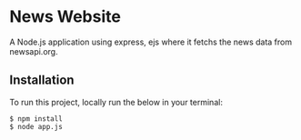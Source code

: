 # News Website

A Node.js application using express, ejs where it fetchs the news data from newsapi.org.

<h2>Installation</h2>
<p>To run this project, locally run the below in your terminal:</p>
<div class="snippet-clipboard-content position-relative overflow-auto" data-snippet-clipboard-copy-content="$ npm install
$ npm start
"><pre><code>$ npm install
$ node app.js
</code></pre></div>

